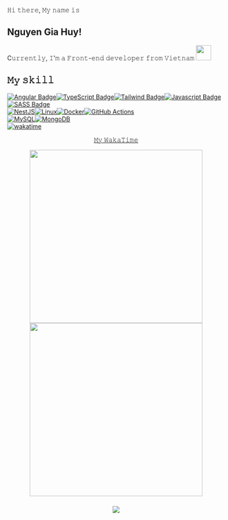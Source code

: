 𝙷𝚒 𝚝𝚑𝚎𝚛𝚎, 𝙼𝚢 𝚗𝚊𝚖𝚎 𝚒𝚜 

## Nguyen Gia Huy!
<p>C𝚞𝚛𝚛𝚎𝚗𝚝𝚕𝚢, 𝙸'𝚖 𝚊 𝙵𝚛𝚘𝚗𝚝-𝚎𝚗𝚍 𝚍𝚎𝚟𝚎𝚕𝚘𝚙𝚎𝚛 𝚏𝚛𝚘𝚖 𝚅𝚒𝚎𝚝𝚗𝚊𝚖 <img width="35" src="https://1.bp.blogspot.com/-PB1l0aJwXmA/YEpAVjiVM1I/AAAAAAAA5JI/flVFLSBlMOAAH0WvN-oKZmJRRixnouqvQCLcBGAsYHQ/s0/Flag_of_Vietnam.gif"/></p>

## 𝙼𝚢 𝚜𝚔𝚒𝚕𝚕

[![Angular Badge](https://img.shields.io/badge/Angular-DD0031?style=for-the-badge&logo=angular&logoColor=white)](#)[![TypeScript Badge](https://img.shields.io/badge/TypeScript-007ACC?style=for-the-badge&logo=typescript&logoColor=white)](#)[![Tailwind Badge](https://img.shields.io/badge/Tailwind_CSS-38B2AC?style=for-the-badge&logo=tailwind-css&logoColor=white)](#)[![Javascript Badge](https://img.shields.io/badge/JavaScript-F7DF1E?style=for-the-badge&logo=javascript&logoColor=black)](#)[![SASS Badge](https://img.shields.io/badge/Sass-CC6699?style=for-the-badge&logo=sass&logoColor=white)](#)
<br />
[![NestJS](https://img.shields.io/badge/nestjs-%23E0234E.svg?style=for-the-badge&logo=nestjs&logoColor=white)](#)[![Linux](https://img.shields.io/badge/Linux-FCC624?style=for-the-badge&logo=linux&logoColor=black)](#)[![Docker](https://img.shields.io/badge/docker-%230db7ed.svg?style=for-the-badge&logo=docker&logoColor=white)](#)[![GitHub Actions](https://img.shields.io/badge/github%20actions-%232671E5.svg?style=for-the-badge&logo=githubactions&logoColor=white)](#)
<br />
[![MySQL](https://img.shields.io/badge/mysql-%2300f.svg?style=for-the-badge&logo=mysql&logoColor=white)](#)[![MongoDB](https://img.shields.io/badge/MongoDB-%234ea94b.svg?style=for-the-badge&logo=mongodb&logoColor=white)](#)
<br />
[![wakatime](https://wakatime.com/badge/user/7dfffda2-e19b-4623-ac69-1e03a88afab8.svg)](https://wakatime.com/@wawahuy)
<p align=center>
      <a href='https://wakatime.com/@wawahuy' target='_blank'>𝙼𝚢 𝚆𝚊𝚔𝚊𝚃𝚒𝚖𝚎</a>
</p>

<div align="center">
<img src = "https://github-readme-stats.vercel.app/api?username=wawahuy&show_icons=true&theme=light" width = 400>
<img src = "https://github-readme-streak-stats.herokuapp.com?user=wawahuy&theme=light&hide_border=true" width = 400>
</div>
<h3 align=center>        
<img src="https://visitor-badge.glitch.me/badge?page_id=wawahuy.wawahuy" />
</h3>
